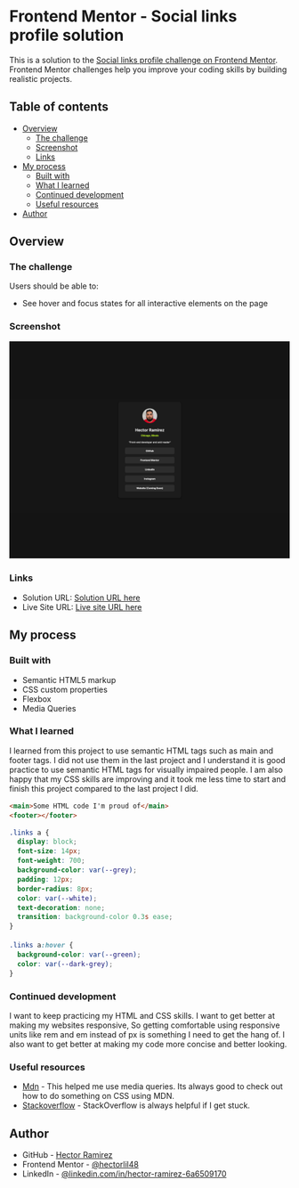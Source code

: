 # Frontend Mentor - Social links profile solution

This is a solution to the [Social links profile challenge on Frontend Mentor](https://www.frontendmentor.io/challenges/social-links-profile-UG32l9m6dQ). Frontend Mentor challenges help you improve your coding skills by building realistic projects.

## Table of contents

- [Overview](#overview)
  - [The challenge](#the-challenge)
  - [Screenshot](#screenshot)
  - [Links](#links)
- [My process](#my-process)
  - [Built with](#built-with)
  - [What I learned](#what-i-learned)
  - [Continued development](#continued-development)
  - [Useful resources](#useful-resources)
- [Author](#author)

## Overview

### The challenge

Users should be able to:

- See hover and focus states for all interactive elements on the page

### Screenshot

![](./screenshots/social-links-screenshot.png)

### Links

- Solution URL: [Solution URL here](https://github.com/hectorlil48/social-links-profile-main)
- Live Site URL: [Live site URL here](https://hectorlil48.github.io/social-links-profile-main/)

## My process

### Built with

- Semantic HTML5 markup
- CSS custom properties
- Flexbox
- Media Queries

### What I learned

I learned from this project to use semantic HTML tags such as main and footer tags. I did not use them in the last project and I understand it is good practice to use semantic HTML tags for visually impaired people. I am also happy that my CSS skills are improving and it took me less time to start and finish this project compared to the last project I did.

```html
<main>Some HTML code I'm proud of</main>
<footer></footer>
```

```css
.links a {
  display: block;
  font-size: 14px;
  font-weight: 700;
  background-color: var(--grey);
  padding: 12px;
  border-radius: 8px;
  color: var(--white);
  text-decoration: none;
  transition: background-color 0.3s ease;
}

.links a:hover {
  background-color: var(--green);
  color: var(--dark-grey);
}
```

### Continued development

I want to keep practicing my HTML and CSS skills. I want to get better at making my websites responsive, So getting comfortable using responsive units like rem and em instead of px is something I need to get the hang of. I also want to get better at making my code more concise and better looking.

### Useful resources

- [Mdn](https://developer.mozilla.org/en-US/) - This helped me use media queries. Its always good to check out how to do something on CSS using MDN.
- [Stackoverflow](https://stackoverflow.com/) - StackOverflow is always helpful if I get stuck.

## Author

- GitHub - [Hector Ramirez](https://github.com/hectorlil48)
- Frontend Mentor - [@hectorlil48](https://www.frontendmentor.io/profile/hectorlil48)
- LinkedIn - [@linkedin.com/in/hector-ramirez-6a6509170](https://www.linkedin.com/in/hector-ramirez-6a6509170/overlay/contact-info/)
